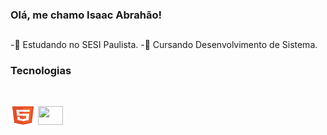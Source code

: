 ### Olá, me chamo Isaac Abrahão!

##
-🔭 Estudando no SESI Paulista.
-🔭 Cursando Desenvolvimento de Sistema.

### Tecnologias

##
<div style="display: inline_block"><br>
    <img align="center" alt="Thallyta-HTML" height="30" width="40" src="https://raw.githubusercontent.com/devicons/devicon/master/icons/html5/html5-original.svg">
    <img align="center" height="30" width="40" src="https://hub.docker.com/_/python">
